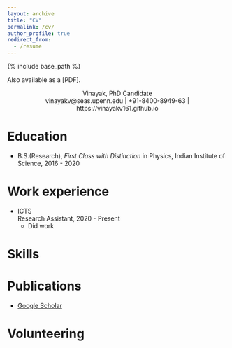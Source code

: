 ```yaml
---
layout: archive
title: "CV"
permalink: /cv/
author_profile: true
redirect_from:
  - /resume
---
```


{% include base_path %}

Also available as a [PDF].

<div align="center"> Vinayak, PhD Candidate </div>
<div align="center"> vinayakv@seas.upenn.edu | +91-8400-8949-63 | https://vinayakv161.github.io </div>

Education
=========
* B.S.(Research), *First Class with Distinction* in Physics, Indian Institute of Science, 2016 - 2020 

Work experience
===============
* ICTS  
Research Assistant, 2020 - Present 
  * Did work
  
  
Skills
======

Publications
======
* [Google Scholar](https://scholar.google.com/citations?hl=en&user=RuEjeXkAAAAJ&view_op=list_works&sortby=pubdate)
    
Volunteering
======
